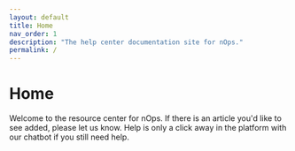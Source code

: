 ```yaml
---
layout: default
title: Home
nav_order: 1
description: "The help center documentation site for nOps."
permalink: /
---
```


# Home #

Welcome to the resource center for nOps.  If there is an article you'd like to see added, please let us know.  Help is only a click away in the platform with our chatbot if you still need help.
